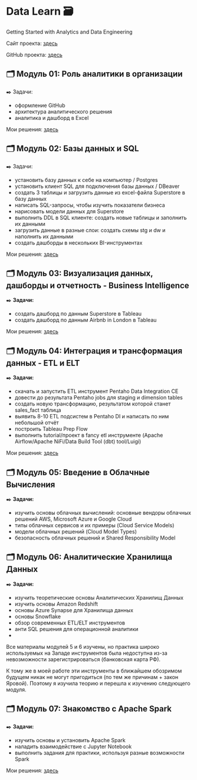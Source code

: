 # Data Learn 🗃️


Getting Started with Analytics and Data Engineering


Сайт проекта: [здесь](https://datalearn.ru/)


GitHub проекта: [здесь](https://github.com/Data-Learn/data-engineering/blob/master/DE%20-%20101%20Guide.md)


## 🗂️ Модуль 01: Роль аналитики в организации
✒️ Задачи:
- оформление GitHub
- архитектура аналитического решения
- аналитика и дашборд в Excel


Мои решения: [здесь](https://github.com/Malakhova-Natalya/Data_Learn/tree/main/DE-101/Module_01 "здесь")

## 🗂️ Модуль 02: Базы данных и SQL

✒️ Задачи:
- установить базу данных к себе на компьютер / Postgres
- установить клиент SQL для подключения базы данных / DBeaver
- создать 3 таблицы и загрузить данные из excel-файла Superstore в базу данных
- написать SQL-запросы, чтобы изучить показатели бизнеса
- нарисовать модели данных для Superstore
- выполнить DDL в SQL клиенте: создать новые таблицы и заполнить их данными
- загрузить данные в разные слои: создать схемы stg и dw и наполнить их данными
- создать дашборды в нескольких BI-инструментах


Мои решения: [здесь](https://github.com/Malakhova-Natalya/Data_Learn/tree/main/DE-101/Module_02 "здесь")


## 🗂️ Модуль 03: Визуализация данных, дашборды и отчетность - Business Intelligence

✒️ **Задачи:** 
- создать дашборд по данным Superstore в Tableau
- создать дашборд по данным Airbnb in London в Tableau


Мои решения: [здесь](https://github.com/Malakhova-Natalya/Data_Learn/tree/main/DE-101/Module_03 "здесь")


## 🗂️ Модуль 04: Интеграция и трансформация данных - ETL и ELT

✒️ **Задачи:** 
- скачать и запустить ETL инструмент Pentaho Data Integration CE
- довести до результата Pentaho jobs для staging и dimension tables
- создать новую трансформацию, результатом которой станет sales_fact таблица
- выявить 8-10 ETL подсистем в Pentaho DI и написать по ним небольшой отчёт
- построить Tableau Prep Flow
- выполнить tutorial/проект в fancy etl инструменте (Apache Airflow/Apache NiFi/Data Build Tool (dbt) tool/Luigi)

Мои решения: [здесь](https://github.com/Malakhova-Natalya/Data_Learn/blob/main/DE-101/Module_04/README.md "здесь")


## 🗂️ Модуль 05: Введение в Облачные Вычисления

✒️ **Задачи:** 
- изучить основы облачных вычислений: основные вендоры облачных решений AWS, Microsoft Azure и Google Cloud
- типы облачных сервисов и их примеры (Cloud Service Models)
- модели облачных решений (Cloud Model Types)
- безопасность облачных решений и Shared Responsibility Model

## 🗂️ Модуль 06: Аналитические Хранилища Данных

✒️ **Задачи:** 
- изучить теоретические основы Аналитических Хранилищ Данных
- изучить основы Amazon Redshift
- основы Azure Synapse для Хранилища данных
- основы Snowflake
- обзор современных ETL/ELT инструментов
- анти SQL решения для операционной аналитики
- 
Все материалы модулей 5 и 6 изучены, но практика широко используемых на Западе инструментов была недоступна из-за невозможности зарегистрироваться (банковская карта РФ).

К тому же в моей работе эти инструменты в ближайшем обозримом будущем никак не могут пригодиться (по тем же причинам + закон Яровой). Поэтому я изучила теорию и перешла к изучению следующего модуля.
  
## 🗂️ Модуль 07: Знакомство с Apache Spark

✒️ **Задачи:** 
- изучить основы и установить Apache Spark
- наладить взаимодействие с Jupyter Notebook
- выполнить задания для практики, используя разные возможности Spark
  
Мои решения: [здесь](https://github.com/Malakhova-Natalya/Data_Learn/blob/main/DE-101/Module_07/README.md "здесь")
